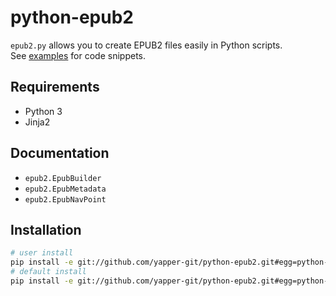 # python-epub2

`epub2.py` allows you to create EPUB2 files easily in Python scripts.  
See [examples](examples/) for code snippets.

## Requirements
- Python 3
- Jinja2

## Documentation
- `epub2.EpubBuilder`
- `epub2.EpubMetadata`
- `epub2.EpubNavPoint`

## Installation
```bash
# user install
pip install -e git://github.com/yapper-git/python-epub2.git#egg=python-epub2 --user
# default install
pip install -e git://github.com/yapper-git/python-epub2.git#egg=python-epub2
```
